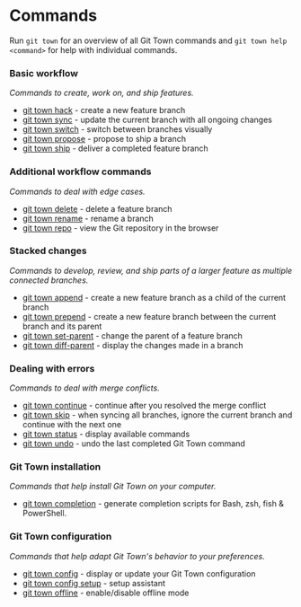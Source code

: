 # Commands

Run `git town` for an overview of all Git Town commands and
`git town help <command>` for help with individual commands.

### Basic workflow

_Commands to create, work on, and ship features._

- [git town hack](commands/hack.md) - create a new feature branch
- [git town sync](commands/sync.md) - update the current branch with all ongoing
  changes
- [git town switch](commands/switch.md) - switch between branches visually
- [git town propose](commands/propose.md) - propose to ship a branch
- [git town ship](commands/ship.md) - deliver a completed feature branch

### Additional workflow commands

_Commands to deal with edge cases._

- [git town delete](commands/delete.md) - delete a feature branch
- [git town rename](commands/rename.md) - rename a branch
- [git town repo](commands/repo.md) - view the Git repository in the browser

### Stacked changes

_Commands to develop, review, and ship parts of a larger feature as multiple
connected branches._

- [git town append](commands/append.md) - create a new feature branch as a child
  of the current branch
- [git town prepend](commands/prepend.md) - create a new feature branch between
  the current branch and its parent
- [git town set-parent](commands/set-parent.md) - change the parent of a feature
  branch
- [git town diff-parent](commands/diff-parent.md) - display the changes made in
  a branch

### Dealing with errors

_Commands to deal with merge conflicts._

- [git town continue](commands/continue.md) - continue after you resolved the
  merge conflict
- [git town skip](commands/skip.md) - when syncing all branches, ignore the
  current branch and continue with the next one
- [git town status](commands/status.md) - display available commands
- [git town undo](commands/undo.md) - undo the last completed Git Town command

### Git Town installation

_Commands that help install Git Town on your computer._

- [git town completion](commands/completions.md) - generate completion scripts
  for Bash, zsh, fish & PowerShell.

### Git Town configuration

_Commands that help adapt Git Town's behavior to your preferences._

- [git town config](commands/config.md) - display or update your Git Town
  configuration
- [git town config setup](commands/config-setup.md) - setup assistant
- [git town offline](commands/offline.md) - enable/disable offline mode
